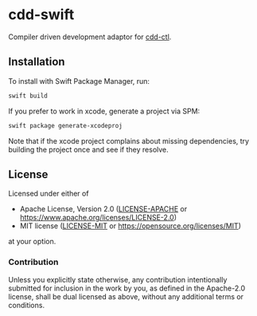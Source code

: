 cdd-swift
=========

Compiler driven development adaptor for [cdd-ctl](https://github.com/offscale/cdd-ctl).

## Installation

To install with Swift Package Manager, run:
```bash
swift build
```

If you prefer to work in xcode, generate a project via SPM:
```bash
swift package generate-xcodeproj
```

Note that if the xcode project complains about missing dependencies, try building the project once and see if they resolve.

## License

Licensed under either of

- Apache License, Version 2.0 ([LICENSE-APACHE](LICENSE-APACHE) or <https://www.apache.org/licenses/LICENSE-2.0>)
- MIT license ([LICENSE-MIT](LICENSE-MIT) or <https://opensource.org/licenses/MIT>)

at your option.

### Contribution

Unless you explicitly state otherwise, any contribution intentionally submitted
for inclusion in the work by you, as defined in the Apache-2.0 license, shall be
dual licensed as above, without any additional terms or conditions.

